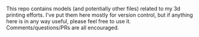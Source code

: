 This repo contains models (and potentially other files) related to my 3d printing efforts.  I've put them here mostly for version control, but if anything here is in any way useful, please feel free to use it.  Comments/questions/PRs are all encouraged.